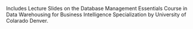 Includes Lecture Slides on the Database Management Essentials Course in Data Warehousing for Business Intelligence Specialization by University of Colarado Denver.